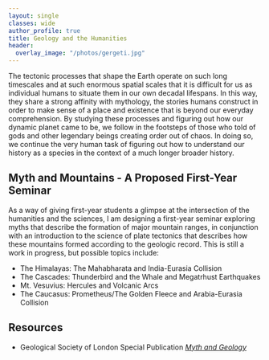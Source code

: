 ```yaml
---
layout: single
classes: wide
author_profile: true
title: Geology and the Humanities
header:
  overlay_image: "/photos/gergeti.jpg"
---
```


The tectonic processes that shape the Earth operate on such long timescales and at such enormous spatial scales that it is difficult for us as individual humans to situate them in our own decadal lifespans. In this way, they share a strong affinity with mythology, the stories humans construct in order to make sense of a place and existence that is beyond our everyday comprehension. By studying these processes and figuring out how our dynamic planet came to be, we follow in the footsteps of those who told of gods and other legendary beings creating order out of chaos. In doing so, we continue the very human task of figuring out how to understand our history as a species in the context of a much longer broader history.

## Myth and Mountains - A Proposed First-Year Seminar ##

As a way of giving first-year students a glimpse at the intersection of the humanities and the sciences, I am designing a first-year seminar exploring myths that describe the formation of major mountain ranges, in conjunction with an introduction to the science of plate tectonics that describes how these mountains formed according to the geologic record. This is still a work in progress, but possible topics include:

* The Himalayas: The Mahabharata and India-Eurasia Collision
* The Cascades: Thunderbird and the Whale and Megatrhust Earthquakes
* Mt. Vesuvius: Hercules and Volcanic Arcs
* The Caucasus: Prometheus/The Golden Fleece and Arabia-Eurasia Collision

## Resources

* Geological Society of London Special Publication <a href="https://sp.lyellcollection.org/content/273/1" target="_blank">*Myth and Geology*</a>